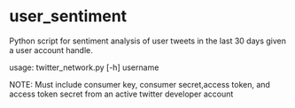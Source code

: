 # user_sentiment
Python script for sentiment analysis of user tweets in the last 30 days given a user account handle.

usage: twitter_network.py [-h] username

NOTE: Must include consumer key, consumer secret,access token, and access token secret from an active twitter developer account
